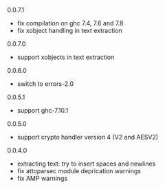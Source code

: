 0.0.7.1

* fix compilation on ghc 7.4, 7.6 and 7.8
* fix xobject handling in text extraction

0.0.7.0

* support xobjects in text extraction

0.0.6.0

* switch to errors-2.0

0.0.5.1

* support ghc-7.10.1

0.0.5.0

* support crypto handler version 4 (V2 and AESV2)

0.0.4.0

* extracting text: try to insert spaces and newlines
* fix attoparsec module deprication warnings
* fix AMP warnings
